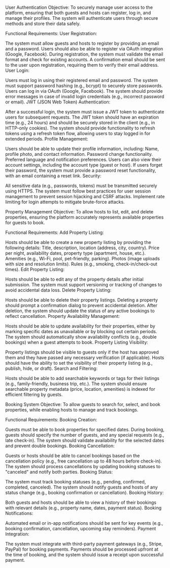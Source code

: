 User Authentication
Objective:
To securely manage user access to the platform, ensuring that both guests and hosts can register, log in, and manage their profiles. The system will authenticate users through secure methods and store their data safely.

Functional Requirements:
User Registration:

The system must allow guests and hosts to register by providing an email and a password.
Users should also be able to register via OAuth integration (Google, Facebook).
During registration, the system must validate the email format and check for existing accounts.
A confirmation email should be sent to the user upon registration, requiring them to verify their email address.
User Login:

Users must log in using their registered email and password.
The system must support password hashing (e.g., bcrypt) to securely store passwords.
Users can log in via OAuth (Google, Facebook).
The system should provide error messages in case of invalid login credentials (e.g., incorrect password or email).
JWT (JSON Web Token) Authentication:

After a successful login, the system must issue a JWT token to authenticate users for subsequent requests.
The JWT token should have an expiration time (e.g., 24 hours) and should be securely stored in the client (e.g., in HTTP-only cookies).
The system should provide functionality to refresh tokens using a refresh token flow, allowing users to stay logged in for extended periods.
Profile Management:

Users should be able to update their profile information, including:
Name, profile photo, and contact information.
Password change functionality.
Preferred language and notification preferences.
Users can also view their account settings, including the account type (guest or host).
If users forget their password, the system must provide a password reset functionality, with an email containing a reset link.
Security:

All sensitive data (e.g., passwords, tokens) must be transmitted securely using HTTPS.
The system must follow best practices for user session management to prevent session hijacking and CSRF attacks.
Implement rate limiting for login attempts to mitigate brute-force attacks.


Property Management
Objective:
To allow hosts to list, edit, and delete properties, ensuring the platform accurately represents available properties for guests to book.

Functional Requirements:
Add Property Listing:

Hosts should be able to create a new property listing by providing the following details:
Title, description, location (address, city, country).
Price per night, availability dates, property type (apartment, house, etc.).
Amenities (e.g., Wi-Fi, pool, pet-friendly, parking).
Photos (image uploads with size and resolution limits).
Rules (e.g., smoking, check-in/check-out times).
Edit Property Listing:

Hosts should be able to edit any of the property details after initial submission.
The system must support versioning or tracking of changes to avoid accidental data loss.
Delete Property Listing:

Hosts should be able to delete their property listings.
Deleting a property should prompt a confirmation dialog to prevent accidental deletion.
After deletion, the system should update the status of any active bookings to reflect cancellation.
Property Availability Management:

Hosts should be able to update availability for their properties, either by marking specific dates as unavailable or by blocking out certain periods.
The system should automatically show availability conflicts (e.g., double bookings) when a guest attempts to book.
Property Listing Visibility:

Property listings should be visible to guests only if the host has approved them and they have passed any necessary verification (if applicable).
Hosts should have the ability to set the visibility of their property listing (e.g., publish, hide, or draft).
Search and Filtering:

Hosts should be able to add searchable keywords or tags for their listings (e.g., family-friendly, business trip, etc.).
The system should ensure searchable property metadata (price, location, amenities) is indexed for efficient filtering by guests.


Booking System
Objective:
To allow guests to search for, select, and book properties, while enabling hosts to manage and track bookings.

Functional Requirements:
Booking Creation:

Guests must be able to book properties for specified dates.
During booking, guests should specify the number of guests, and any special requests (e.g., late check-in).
The system should validate availability for the selected dates and prevent double bookings.
Booking Cancellation:

Guests or hosts should be able to cancel bookings based on the cancellation policy (e.g., free cancellation up to 48 hours before check-in).
The system should process cancellations by updating booking statuses to "canceled" and notify both parties.
Booking Status:

The system must track booking statuses (e.g., pending, confirmed, completed, canceled).
The system should notify guests and hosts of any status change (e.g., booking confirmation or cancellation).
Booking History:

Both guests and hosts should be able to view a history of their bookings with relevant details (e.g., property name, dates, payment status).
Booking Notifications:

Automated email or in-app notifications should be sent for key events (e.g., booking confirmation, cancellation, upcoming stay reminders).
Payment Integration:

The system must integrate with third-party payment gateways (e.g., Stripe, PayPal) for booking payments.
Payments should be processed upfront at the time of booking, and the system should issue a receipt upon successful payment.


